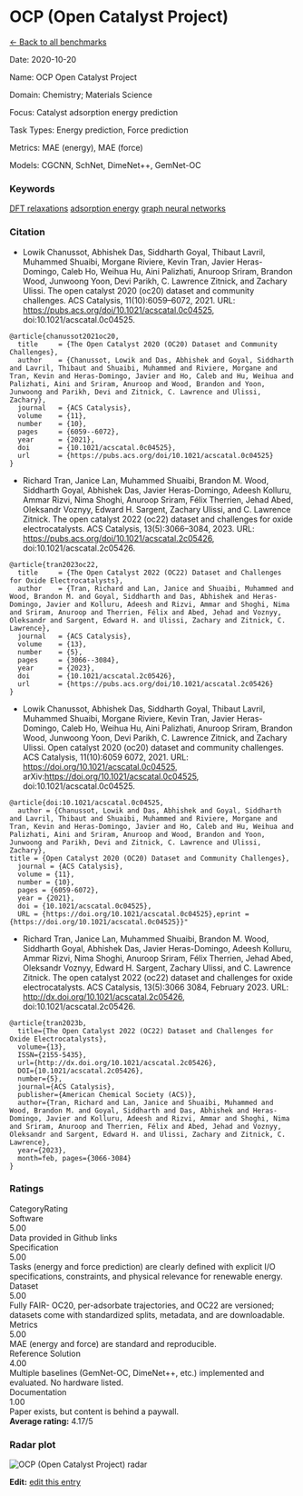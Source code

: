 # OCP (Open Catalyst Project)

<p><a class="md-button back-link" href="../">← Back to all benchmarks</a></p>
<div class="info-block meta-block">
  <p class="meta-row"><span class="meta-label">Date</span><span class="meta-sep">:</span> <span class="meta-value">2020-10-20</span></p>
  <p class="meta-row"><span class="meta-label">Name</span><span class="meta-sep">:</span> <span class="meta-value">OCP  Open Catalyst Project</span></p>
  <p class="meta-row"><span class="meta-label">Domain</span><span class="meta-sep">:</span> <span class="meta-value">Chemistry; Materials Science</span></p>
  <p class="meta-row"><span class="meta-label">Focus</span><span class="meta-sep">:</span> <span class="meta-value">Catalyst adsorption energy prediction</span></p>
  <p class="meta-row"><span class="meta-label">Task Types</span><span class="meta-sep">:</span> <span class="meta-value">Energy prediction, Force prediction</span></p>
  <p class="meta-row"><span class="meta-label">Metrics</span><span class="meta-sep">:</span> <span class="meta-value">MAE (energy), MAE (force)</span></p>
  <p class="meta-row"><span class="meta-label">Models</span><span class="meta-sep">:</span> <span class="meta-value">CGCNN, SchNet, DimeNet++, GemNet-OC</span></p>
</div>
<h3>Keywords</h3>

<div class="chips"><a class="chip chip-link" href="../#kw=DFT%20relaxations">DFT relaxations</a> <a class="chip chip-link" href="../#kw=adsorption%20energy">adsorption energy</a> <a class="chip chip-link" href="../#kw=graph%20neural%20networks">graph neural networks</a> </div>
<h3>Citation</h3>

- Lowik Chanussot, Abhishek Das, Siddharth Goyal, Thibaut Lavril, Muhammed Shuaibi, Morgane Riviere, Kevin Tran, Javier Heras-Domingo, Caleb Ho, Weihua Hu, Aini Palizhati, Anuroop Sriram, Brandon Wood, Junwoong Yoon, Devi Parikh, C. Lawrence Zitnick, and Zachary Ulissi. The open catalyst 2020 (oc20) dataset and community challenges. ACS Catalysis, 11(10):6059–6072, 2021. URL: https://pubs.acs.org/doi/10.1021/acscatal.0c04525, doi:10.1021/acscatal.0c04525.

<pre><code class="language-bibtex">@article{chanussot2021oc20,
  title     = {The Open Catalyst 2020 (OC20) Dataset and Community Challenges},
  author    = {Chanussot, Lowik and Das, Abhishek and Goyal, Siddharth and Lavril, Thibaut and Shuaibi, Muhammed and Riviere, Morgane and Tran, Kevin and Heras-Domingo, Javier and Ho, Caleb and Hu, Weihua and Palizhati, Aini and Sriram, Anuroop and Wood, Brandon and Yoon, Junwoong and Parikh, Devi and Zitnick, C. Lawrence and Ulissi, Zachary},
  journal   = {ACS Catalysis},
  volume    = {11},
  number    = {10},
  pages     = {6059--6072},
  year      = {2021},
  doi       = {10.1021/acscatal.0c04525},
  url       = {https://pubs.acs.org/doi/10.1021/acscatal.0c04525}
}</code></pre>
- Richard Tran, Janice Lan, Muhammed Shuaibi, Brandon M. Wood, Siddharth Goyal, Abhishek Das, Javier Heras-Domingo, Adeesh Kolluru, Ammar Rizvi, Nima Shoghi, Anuroop Sriram, Félix Therrien, Jehad Abed, Oleksandr Voznyy, Edward H. Sargent, Zachary Ulissi, and C. Lawrence Zitnick. The open catalyst 2022 (oc22) dataset and challenges for oxide electrocatalysts. ACS Catalysis, 13(5):3066–3084, 2023. URL: https://pubs.acs.org/doi/10.1021/acscatal.2c05426, doi:10.1021/acscatal.2c05426.

<pre><code class="language-bibtex">@article{tran2023oc22,
  title     = {The Open Catalyst 2022 (OC22) Dataset and Challenges for Oxide Electrocatalysts},
  author    = {Tran, Richard and Lan, Janice and Shuaibi, Muhammed and Wood, Brandon M. and Goyal, Siddharth and Das, Abhishek and Heras-Domingo, Javier and Kolluru, Adeesh and Rizvi, Ammar and Shoghi, Nima and Sriram, Anuroop and Therrien, Félix and Abed, Jehad and Voznyy, Oleksandr and Sargent, Edward H. and Ulissi, Zachary and Zitnick, C. Lawrence},
  journal   = {ACS Catalysis},
  volume    = {13},
  number    = {5},
  pages     = {3066--3084},
  year      = {2023},
  doi       = {10.1021/acscatal.2c05426},
  url       = {https://pubs.acs.org/doi/10.1021/acscatal.2c05426}
}</code></pre>
- Lowik Chanussot, Abhishek Das, Siddharth Goyal, Thibaut Lavril, Muhammed Shuaibi, Morgane Riviere, Kevin Tran, Javier Heras-Domingo, Caleb Ho, Weihua Hu, Aini Palizhati, Anuroop Sriram, Brandon Wood, Junwoong Yoon, Devi Parikh, C. Lawrence Zitnick, and Zachary Ulissi. Open catalyst 2020 (oc20) dataset and community challenges. ACS Catalysis, 11(10):6059 6072, 2021. URL: https://doi.org/10.1021/acscatal.0c04525, arXiv:https://doi.org/10.1021/acscatal.0c04525, doi:10.1021/acscatal.0c04525.

<pre><code class="language-bibtex">@article{doi:10.1021/acscatal.0c04525,
  author = {Chanussot, Lowik and Das, Abhishek and Goyal, Siddharth and Lavril, Thibaut and Shuaibi, Muhammed and Riviere, Morgane and Tran, Kevin and Heras-Domingo, Javier and Ho, Caleb and Hu, Weihua and Palizhati, Aini and Sriram, Anuroop and Wood, Brandon and Yoon, Junwoong and Parikh, Devi and Zitnick, C. Lawrence and Ulissi, Zachary},
title = {Open Catalyst 2020 (OC20) Dataset and Community Challenges},
  journal = {ACS Catalysis},
  volume = {11},
  number = {10},
  pages = {6059-6072},
  year = {2021},
  doi = {10.1021/acscatal.0c04525},
  URL = {https://doi.org/10.1021/acscatal.0c04525},eprint = {https://doi.org/10.1021/acscatal.0c04525}}&quot;</code></pre>
- Richard Tran, Janice Lan, Muhammed Shuaibi, Brandon M. Wood, Siddharth Goyal, Abhishek Das, Javier Heras-Domingo, Adeesh Kolluru, Ammar Rizvi, Nima Shoghi, Anuroop Sriram, Félix Therrien, Jehad Abed, Oleksandr Voznyy, Edward H. Sargent, Zachary Ulissi, and C. Lawrence Zitnick. The open catalyst 2022 (oc22) dataset and challenges for oxide electrocatalysts. ACS Catalysis, 13(5):3066 3084, February 2023. URL: http://dx.doi.org/10.1021/acscatal.2c05426, doi:10.1021/acscatal.2c05426.

<pre><code class="language-bibtex">@article{tran2023b,
  title={The Open Catalyst 2022 (OC22) Dataset and Challenges for Oxide Electrocatalysts},
  volume={13},
  ISSN={2155-5435},
  url={http://dx.doi.org/10.1021/acscatal.2c05426},
  DOI={10.1021/acscatal.2c05426},
  number={5},
  journal={ACS Catalysis},
  publisher={American Chemical Society (ACS)},
  author={Tran, Richard and Lan, Janice and Shuaibi, Muhammed and Wood, Brandon M. and Goyal, Siddharth and Das, Abhishek and Heras-Domingo, Javier and Kolluru, Adeesh and Rizvi, Ammar and Shoghi, Nima and Sriram, Anuroop and Therrien, Félix and Abed, Jehad and Voznyy, Oleksandr and Sargent, Edward H. and Ulissi, Zachary and Zitnick, C. Lawrence},
  year={2023},
  month=feb, pages={3066-3084} 
}</code></pre>
<h3>Ratings</h3>
<div class="ratings-grid">
  <div class="ratings-head ratings-cell"><span>Category</span><span>Rating</span></div>
  <div class="rating-item">  <div class="rating-cat">Software</div>  <div class="rating-badge">5.00</div>  <div class="rating-bar"><span style="width:100%"></span></div>  <div class="rating-reason">Data provided in Github links
</div></div><div class="rating-item">  <div class="rating-cat">Specification</div>  <div class="rating-badge">5.00</div>  <div class="rating-bar"><span style="width:100%"></span></div>  <div class="rating-reason">Tasks (energy and force prediction) are clearly defined with explicit I/O specifications, constraints, and physical relevance for renewable energy.
</div></div><div class="rating-item">  <div class="rating-cat">Dataset</div>  <div class="rating-badge">5.00</div>  <div class="rating-bar"><span style="width:100%"></span></div>  <div class="rating-reason">Fully FAIR- OC20, per-adsorbate trajectories, and OC22 are versioned; datasets come with standardized splits, metadata, and are downloadable.
</div></div><div class="rating-item">  <div class="rating-cat">Metrics</div>  <div class="rating-badge">5.00</div>  <div class="rating-bar"><span style="width:100%"></span></div>  <div class="rating-reason">MAE (energy and force) are standard and reproducible.
</div></div><div class="rating-item">  <div class="rating-cat">Reference Solution</div>  <div class="rating-badge">4.00</div>  <div class="rating-bar"><span style="width:80%"></span></div>  <div class="rating-reason">Multiple baselines (GemNet-OC, DimeNet++, etc.) implemented and evaluated. No hardware listed.
</div></div><div class="rating-item">  <div class="rating-cat">Documentation</div>  <div class="rating-badge">1.00</div>  <div class="rating-bar"><span style="width:20%"></span></div>  <div class="rating-reason">Paper exists, but content is behind a paywall.
</div></div>
</div>
<div class="avg-rating">  <strong>Average rating:</strong> <span class="badge badge--ok badge--sm">4.17/5</span></div><h3>Radar plot</h3>

<div class="radar-wrap"><img class="radar-img" alt="OCP (Open Catalyst Project) radar" src="../../../tex/images/ocp_open_catalyst_project_radar.png" /></div>

<p><strong>Edit:</strong> <a href="https://github.com/mlcommons-science/benchmark/tree/main/source">edit this entry</a></p>
